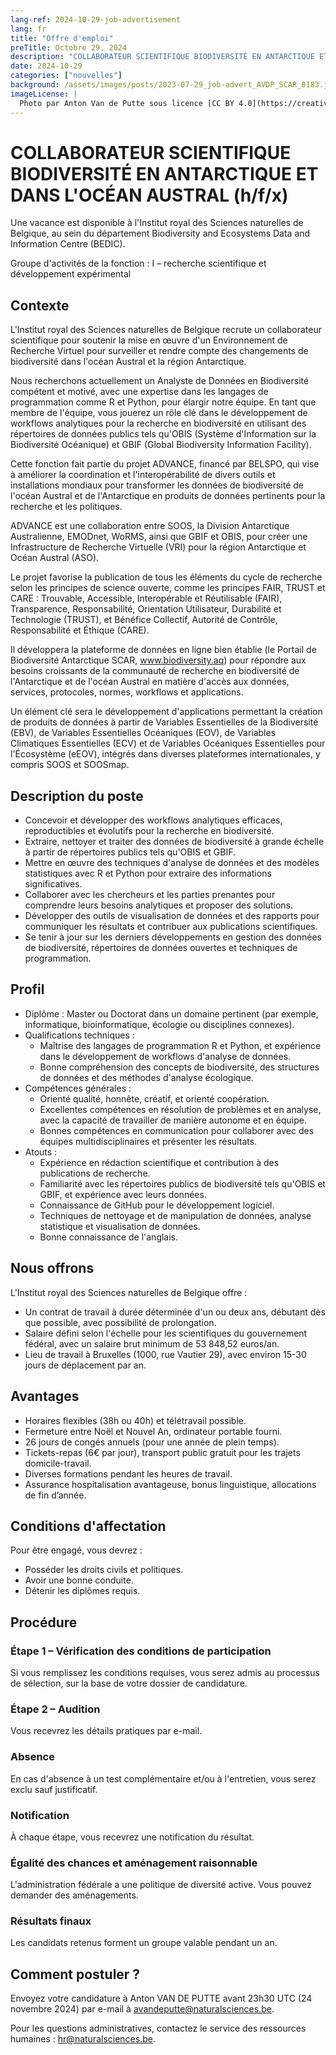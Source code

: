 ```yaml
---
lang-ref: 2024-10-29-job-advertisement
lang: fr
title: "Offre d'emploi"
preTitle: Octobre 29, 2024
description: "COLLABORATEUR SCIENTIFIQUE BIODIVERSITÉ EN ANTARCTIQUE ET DANS L'OCÉAN AUSTRAL (h/f/x)"
date: 2024-10-29
categories: ["nouvelles"]
background: /assets/images/posts/2023-07-29_job-advert_AVDP_SCAR_0183.jpg
imageLicense: |
  Photo par Anton Van de Putte sous licence [CC BY 4.0](https://creativecommons.org/licenses/by/4.0/)
---
```


# COLLABORATEUR SCIENTIFIQUE BIODIVERSITÉ EN ANTARCTIQUE ET DANS L'OCÉAN AUSTRAL (h/f/x)

Une vacance est disponible à l'Institut royal des Sciences naturelles de Belgique, au sein du département Biodiversity and Ecosystems Data and Information Centre (BEDIC).

Groupe d'activités de la fonction : I – recherche scientifique et développement expérimental

## Contexte

L'Institut royal des Sciences naturelles de Belgique recrute un collaborateur scientifique pour soutenir la mise en œuvre d'un Environnement de Recherche Virtuel pour surveiller et rendre compte des changements de biodiversité dans l'océan Austral et la région Antarctique.

Nous recherchons actuellement un Analyste de Données en Biodiversité compétent et motivé, avec une expertise dans les langages de programmation comme R et Python, pour élargir notre équipe. En tant que membre de l'équipe, vous jouerez un rôle clé dans le développement de workflows analytiques pour la recherche en biodiversité en utilisant des répertoires de données publics tels qu'OBIS (Système d'Information sur la Biodiversité Océanique) et GBIF (Global Biodiversity Information Facility).

Cette fonction fait partie du projet ADVANCE, financé par BELSPO, qui vise à améliorer la coordination et l'interopérabilité de divers outils et installations mondiaux pour transformer les données de biodiversité de l'océan Austral et de l'Antarctique en produits de données pertinents pour la recherche et les politiques.

ADVANCE est une collaboration entre SOOS, la Division Antarctique Australienne, EMODnet, WoRMS, ainsi que GBIF et OBIS, pour créer une Infrastructure de Recherche Virtuelle (VRI) pour la région Antarctique et Océan Austral (ASO).

Le projet favorise la publication de tous les éléments du cycle de recherche selon les principes de science ouverte, comme les principes FAIR, TRUST et CARE : Trouvable, Accessible, Interopérable et Réutilisable (FAIR), Transparence, Responsabilité, Orientation Utilisateur, Durabilité et Technologie (TRUST), et Bénéfice Collectif, Autorité de Contrôle, Responsabilité et Éthique (CARE).

Il développera la plateforme de données en ligne bien établie (le Portail de Biodiversité Antarctique SCAR, www.biodiversity.aq) pour répondre aux besoins croissants de la communauté de recherche en biodiversité de l'Antarctique et de l'océan Austral en matière d'accès aux données, services, protocoles, normes, workflows et applications.

Un élément clé sera le développement d'applications permettant la création de produits de données à partir de Variables Essentielles de la Biodiversité (EBV), de Variables Essentielles Océaniques (EOV), de Variables Climatiques Essentielles (ECV) et de Variables Océaniques Essentielles pour l'Écosystème (eEOV), intégrés dans diverses plateformes internationales, y compris SOOS et SOOSmap.

## Description du poste

- Concevoir et développer des workflows analytiques efficaces, reproductibles et évolutifs pour la recherche en biodiversité.
- Extraire, nettoyer et traiter des données de biodiversité à grande échelle à partir de répertoires publics tels qu'OBIS et GBIF.
- Mettre en œuvre des techniques d'analyse de données et des modèles statistiques avec R et Python pour extraire des informations significatives.
- Collaborer avec les chercheurs et les parties prenantes pour comprendre leurs besoins analytiques et proposer des solutions.
- Développer des outils de visualisation de données et des rapports pour communiquer les résultats et contribuer aux publications scientifiques.
- Se tenir à jour sur les derniers développements en gestion des données de biodiversité, répertoires de données ouvertes et techniques de programmation.

## Profil

- Diplôme : Master ou Doctorat dans un domaine pertinent (par exemple, informatique, bioinformatique, écologie ou disciplines connexes).
- Qualifications techniques :
  - Maîtrise des langages de programmation R et Python, et expérience dans le développement de workflows d'analyse de données.
  - Bonne compréhension des concepts de biodiversité, des structures de données et des méthodes d'analyse écologique.
- Compétences générales :
  - Orienté qualité, honnête, créatif, et orienté coopération.
  - Excellentes compétences en résolution de problèmes et en analyse, avec la capacité de travailler de manière autonome et en équipe.
  - Bonnes compétences en communication pour collaborer avec des équipes multidisciplinaires et présenter les résultats.
- Atouts :
  - Expérience en rédaction scientifique et contribution à des publications de recherche.
  - Familiarité avec les répertoires publics de biodiversité tels qu'OBIS et GBIF, et expérience avec leurs données.
  - Connaissance de GitHub pour le développement logiciel.
  - Techniques de nettoyage et de manipulation de données, analyse statistique et visualisation de données.
  - Bonne connaissance de l'anglais.

## Nous offrons

L'Institut royal des Sciences naturelles de Belgique offre :

- Un contrat de travail à durée déterminée d'un ou deux ans, débutant dès que possible, avec possibilité de prolongation.
- Salaire défini selon l'échelle pour les scientifiques du gouvernement fédéral, avec un salaire brut minimum de 53 848,52 euros/an.
- Lieu de travail à Bruxelles (1000, rue Vautier 29), avec environ 15-30 jours de déplacement par an.

## Avantages

- Horaires flexibles (38h ou 40h) et télétravail possible.
- Fermeture entre Noël et Nouvel An, ordinateur portable fourni.
- 26 jours de congés annuels (pour une année de plein temps).
- Tickets-repas (6€ par jour), transport public gratuit pour les trajets domicile-travail.
- Diverses formations pendant les heures de travail.
- Assurance hospitalisation avantageuse, bonus linguistique, allocations de fin d’année.

## Conditions d'affectation

Pour être engagé, vous devrez :

- Posséder les droits civils et politiques.
- Avoir une bonne conduite.
- Détenir les diplômes requis.

## Procédure

### Étape 1 – Vérification des conditions de participation

Si vous remplissez les conditions requises, vous serez admis au processus de sélection, sur la base de votre dossier de candidature.

### Étape 2 – Audition

Vous recevrez les détails pratiques par e-mail. 

### Absence

En cas d'absence à un test complémentaire et/ou à l'entretien, vous serez exclu sauf justificatif.

### Notification

À chaque étape, vous recevrez une notification du résultat.

### Égalité des chances et aménagement raisonnable

L'administration fédérale a une politique de diversité active. Vous pouvez demander des aménagements.

### Résultats finaux

Les candidats retenus forment un groupe valable pendant un an.

## Comment postuler ?

Envoyez votre candidature à Anton VAN DE PUTTE avant 23h30 UTC (24 novembre 2024) par e-mail à avandeputte@naturalsciences.be.

Pour les questions administratives, contactez le service des ressources humaines : hr@naturalsciences.be.

